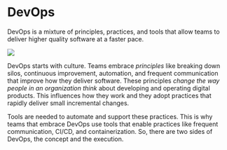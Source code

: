 # DevOps

DevOps is a mixture of principles, practices, and tools that allow teams to deliver higher quality software at a faster pace.

![](devops_concept_and_execution.png)

DevOps starts with culture. Teams embrace *principles* like breaking down silos, continuous improvement, automation, and 
frequent communication that improve how they deliver software. These principles *change the way people in an organization think* 
about developing and operating digital products. This influences how they work and they adopt practices that rapidly deliver 
small incremental changes. 

Tools are needed to automate and support these practices. This is why teams that embrace DevOps use tools that enable practices 
like frequent communication, CI/CD, and containerization. So, there are two sides of DevOps, the concept and the execution. 
